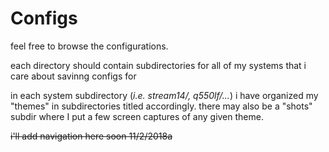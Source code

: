 # Configs
feel free to browse the configurations.

<p>each directory should contain subdirectories for all of my systems that i care about savinng configs for</p>
<p>in each system subdirectory (<i>i.e. stream14/, q550lf/...</i>) i have organized my "themes" in subdirectories titled accordingly. there may also be a "shots" subdir where I put a few screen captures of any given theme.</p>
<s>i'll add navigation here soon
11/2/2018a</s>